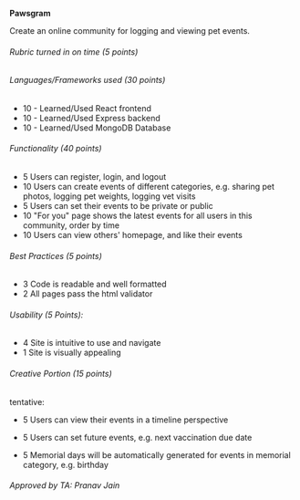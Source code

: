 **Pawsgram**

Create an online community for logging and viewing pet events. 

###### Rubric turned in on time (5 points)

###### Languages/Frameworks used (30 points)

- 10 - Learned/Used React frontend
- 10 - Learned/Used Express backend
- 10 - Learned/Used MongoDB Database

###### Functionality (40 points)

- 5 Users can register, login, and logout
- 10 Users can create events of different categories, e.g. sharing pet photos, logging pet weights, logging vet visits
- 5 Users can set their events to be private or public
- 10 "For you" page shows the latest events for all users in this community, order by time
- 10 Users can view others' homepage, and like their events

###### Best Practices (5 points)

- 3 Code is readable and well formatted
- 2 All pages pass the html validator

###### Usability (5 Points):

- 4 Site is intuitive to use and navigate 
- 1 Site is visually appealing

###### Creative Portion (15 points)

tentative:

- 5 Users can view their events in a timeline perspective

- 5 Users can set future events, e.g. next vaccination due date
- 5 Memorial days will be automatically generated for events in memorial category, e.g. birthday

###### Approved by TA: Pranav Jain